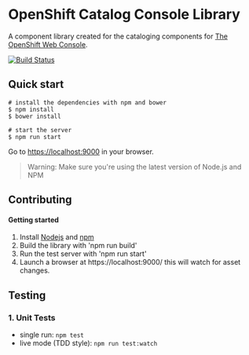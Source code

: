 OpenShift Catalog Console Library
=========================
A component library created for the cataloging components for [The OpenShift Web Console](https://github.com/openshift/origin-web-console).

[![Build Status](https://travis-ci.org/openshift/origin-web-catalog.svg?branch=master)](https://travis-ci.org/openshift/origin-web-catalog)

## Quick start

```
# install the dependencies with npm and bower
$ npm install
$ bower install

# start the server
$ npm run start
```

Go to [https://localhost:9000](https://localhost:9000) in your browser.

>Warning: Make sure you're using the latest version of Node.js and NPM

Contributing
------------

#### Getting started
1. Install [Nodejs](http://nodejs.org/) and [npm](https://www.npmjs.org/)
2. Build the library with 'npm run build'
3. Run the test server with 'npm run start'
4. Launch a browser at https://localhost:9000/ this will watch for asset changes.

## Testing

### 1. Unit Tests

* single run: `npm test`
* live mode (TDD style): `npm run test:watch`

